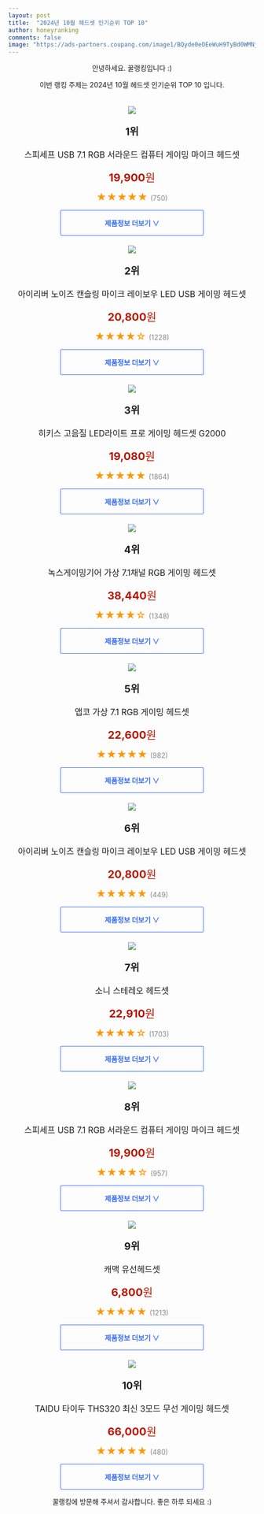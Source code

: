 ```yaml
---
layout: post
title:  "2024년 10월 헤드셋 인기순위 TOP 10"
author: honeyranking
comments: false
image: "https://ads-partners.coupang.com/image1/BQyde0eOEeWuH9TyBd0WMNjBzzQ8D8DlMqFCd9VARqAVPfcH6FPRNMWA3jDrJzNNs2q7mI-5Lz7Z1C9E_DdeSNSwARYsQYWvnl-X5p-FLIO0PKOJwARpMX-ygNc23OExl8NsxSR6N2Jm8t4Lhvl__zdQgaglMZQrYdX1iZKb_VjM6MXY4zHcMrvyl28xgAMSWVpZDEHmPW_pHBnY6thHvFGeEr7TSOc26MKRJB0mqWSlCppSKL8-buW-SOHJmpn0enjSraFotjKw_p_K5jDFU6pZUNHonh1zrNu65sf26IG-pQuD4kveCm4="
---
```

<p style="text-align: center;">안녕하세요. 꿀랭킹입니다 :)</p>
<p style="text-align: center;">이번 랭킹 주제는 2024년 10월 헤드셋 인기순위 TOP 10 입니다.</p><center><img src="https://ads-partners.coupang.com/image1/BQyde0eOEeWuH9TyBd0WMNjBzzQ8D8DlMqFCd9VARqAVPfcH6FPRNMWA3jDrJzNNs2q7mI-5Lz7Z1C9E_DdeSNSwARYsQYWvnl-X5p-FLIO0PKOJwARpMX-ygNc23OExl8NsxSR6N2Jm8t4Lhvl__zdQgaglMZQrYdX1iZKb_VjM6MXY4zHcMrvyl28xgAMSWVpZDEHmPW_pHBnY6thHvFGeEr7TSOc26MKRJB0mqWSlCppSKL8-buW-SOHJmpn0enjSraFotjKw_p_K5jDFU6pZUNHonh1zrNu65sf26IG-pQuD4kveCm4=" style="margin-top:20px" /></center><p style="text-align: center; font-size: 20px"><b>1위</b></p><p style="text-align: center; font-size: 17px">스피세프 USB 7.1 RGB 서라운드 컴퓨터 게이밍 마이크 헤드셋</p><p style="text-align: center;"><span style="color: #b61800; font-size: 22px;"><b>19,900</b>원</span></p><p style="text-align: center;"><span style="color: #ff9600; font-size: 20px;">★★★★★ </span><span style="color: #878787;">(750)</span></p><center><a href="https://link.coupang.com/re/AFFSDP?lptag=AF3899140&subid=honeyrank&pageKey=7930206457&itemId=21810012781&vendorItemId=88861781370&traceid=V0-153-41b79fec005020ae&requestid=20241004210001018096828678&token=31850C%7CGM"><div style="font-size: 14px; display: inline-block; padding: 15px 90px; color: #346aff; border-radius: 2px; border: 1px solid #346aff; cursor: pointer;"><b>제품정보 더보기 &or;</b></div></a></center><center><img src="https://ads-partners.coupang.com/image1/DV8oVbg__WfCBApFDUs9eqOP9PlPHkb_t75T0jfY8-lJKsy2irYr-fGks--2T_xKkhxUqTdi-O-MZ23a2RFbXQ7dp3yvvyxmotJWQpoDG5dC2nJdSEMa6K5kA05OPYvso_ZvTrI2mVNFV-cMdShYq2CToc9juhYACK8w5dhj7MBf5Z2agHGqVdNuKTvEYeqBDQ6oiNb8llXGoVUfKShimiUK3oZzSvqjDNyfnlEKUd1SLQL_af8vw8K4fICeoCq1DTyo4bpBvXF2t50VbxEnWRRZaJSJgv1cIA==" style="margin-top:20px" /></center><p style="text-align: center; font-size: 20px"><b>2위</b></p><p style="text-align: center; font-size: 17px">아이리버 노이즈 캔슬링 마이크 레이보우 LED USB 게이밍 헤드셋</p><p style="text-align: center;"><span style="color: #b61800; font-size: 22px;"><b>20,800</b>원</span></p><p style="text-align: center;"><span style="color: #ff9600; font-size: 20px;">★★★★☆ </span><span style="color: #878787;">(1228)</span></p><center><a href="https://link.coupang.com/re/AFFSDP?lptag=AF3899140&subid=honeyrank&pageKey=7748812277&itemId=20866598422&vendorItemId=87933945990&traceid=V0-153-e5bf300db1ab6df8&requestid=20241004210001018096828678&token=31850C%7CGM"><div style="font-size: 14px; display: inline-block; padding: 15px 90px; color: #346aff; border-radius: 2px; border: 1px solid #346aff; cursor: pointer;"><b>제품정보 더보기 &or;</b></div></a></center><center><img src="https://ads-partners.coupang.com/image1/Zko8agTSNUQSFbS5Zj8cKCbe7-Sdu_B0qk0eQXPjOQVtKV0lxEOtmMW_AnCm1nvB3-3jO72u9k6sb5Jysc7jdiGQYSbNjm_pF4_PmEyj1mqqxaZLJPIXse8jYPF7RXS7lO4UKyFiU8lbJ1wj6k_Sm-Su185Z64VocIRIeY0hy2fLdM6VDjn9-3kKOGloBnvDvAdCOki1epDpYvqjAn-_9Mi-6LNWOPPT26D6MQGsZgW3XAhlD64Oo4Z8HX7zynaKQs8Tu6onk9zAjmmLyvExPm_rgkHCqHL58w==" style="margin-top:20px" /></center><p style="text-align: center; font-size: 20px"><b>3위</b></p><p style="text-align: center; font-size: 17px">히키스 고음질 LED라이트 프로 게이밍 헤드셋  G2000</p><p style="text-align: center;"><span style="color: #b61800; font-size: 22px;"><b>19,080</b>원</span></p><p style="text-align: center;"><span style="color: #ff9600; font-size: 20px;">★★★★★ </span><span style="color: #878787;">(1864)</span></p><center><a href="https://link.coupang.com/re/AFFSDP?lptag=AF3899140&subid=honeyrank&pageKey=6269089930&itemId=12810504438&vendorItemId=4637933935&traceid=V0-153-98bce53b0a73c09a&requestid=20241004210001018096828678&token=31850C%7CGM"><div style="font-size: 14px; display: inline-block; padding: 15px 90px; color: #346aff; border-radius: 2px; border: 1px solid #346aff; cursor: pointer;"><b>제품정보 더보기 &or;</b></div></a></center><center><img src="https://ads-partners.coupang.com/image1/qM1GEDw3ny8-BrvuqGRobnj5hxhi80ZNX_lghVlisTpll6uaDrByAdZSm6p9MUuJZCqiiQCyu1xayG5LYL7iKFPJpsAXWl6j5BOhbxpQF25ZKz5L0y1phcRMJ7Sk5GL2VVTrCGtBZn2gnR9c80IdbY52qO-9c01z9RriXhtya_99-q9M7wH1chgx9B5W6_GCyHiWSUQ01sWZSqtPmLdcQWzzX8p5252T--oC3JUWvpxWzbP458A3SB9KOm2KTMAu6ZrCWTUKmR4a-zA-R4aUOrrWY1bs7noV7RX2CCw1Rwv1KppwKAeKBIj3qw==" style="margin-top:20px" /></center><p style="text-align: center; font-size: 20px"><b>4위</b></p><p style="text-align: center; font-size: 17px">녹스게이밍기어 가상 7.1채널 RGB 게이밍 헤드셋</p><p style="text-align: center;"><span style="color: #b61800; font-size: 22px;"><b>38,440</b>원</span></p><p style="text-align: center;"><span style="color: #ff9600; font-size: 20px;">★★★★☆ </span><span style="color: #878787;">(1348)</span></p><center><a href="https://link.coupang.com/re/AFFSDP?lptag=AF3899140&subid=honeyrank&pageKey=6869656920&itemId=16429423508&vendorItemId=83612742403&traceid=V0-153-df79ab3d473597a2&requestid=20241004210001018096828678&token=31850C%7CGM"><div style="font-size: 14px; display: inline-block; padding: 15px 90px; color: #346aff; border-radius: 2px; border: 1px solid #346aff; cursor: pointer;"><b>제품정보 더보기 &or;</b></div></a></center><center><img src="https://ads-partners.coupang.com/image1/0ookcudUe72sGAz50naR6z4IIxiCYAxECjOhxY_o8drd7qk8EGgD4wA8vKdC189a285CKbYSfH2izTVjGSxFcnOViQcL0eYZ6Y4nvIqkLkpZx7Eg0ipFQL3zVjK_74A1PfChGZnxhv-d4BDWN7wVvCKX1JU5oM0-Ji-p7IN_c7mvmq0vCycrubFwinVIcCQh2t_rywKvC68dApz040ZE5evT9YlftgV5Rxz1kfikeVKwzUpAm7ukwtsPi61ndlDBoJgFMe5MYvu_7fvyncuBadnaEAf7KQnhr0eZ" style="margin-top:20px" /></center><p style="text-align: center; font-size: 20px"><b>5위</b></p><p style="text-align: center; font-size: 17px">앱코 가상 7.1 RGB 게이밍 헤드셋</p><p style="text-align: center;"><span style="color: #b61800; font-size: 22px;"><b>22,600</b>원</span></p><p style="text-align: center;"><span style="color: #ff9600; font-size: 20px;">★★★★★ </span><span style="color: #878787;">(982)</span></p><center><a href="https://link.coupang.com/re/AFFSDP?lptag=AF3899140&subid=honeyrank&pageKey=5836464945&itemId=10115743959&vendorItemId=77398531172&traceid=V0-153-da77d39433c52eab&requestid=20241004210001018096828678&token=31850C%7CGM"><div style="font-size: 14px; display: inline-block; padding: 15px 90px; color: #346aff; border-radius: 2px; border: 1px solid #346aff; cursor: pointer;"><b>제품정보 더보기 &or;</b></div></a></center><center><img src="https://ads-partners.coupang.com/image1/56t5BT9BstgVlCWp51uPP70apyEMT-56EBJBWAH2ani7Y8URcQLPa2uNnitfTjQlh3uGvJ0bBr_RLpe4CNXfamOkOH7CuZKjAm3r0WRx1fdG3lbhCsfyiILpWVV_xK9lHF8cyg1etp0VVMgJgGxPAAWTvTOuI7L5uHcT0HkMH4rIT5Xzssc68fH9ecqQrganrgjDMiZ80nqK043ibpik2HU1Mt37m_iat7IvP4iMAXy6IL3dDd0gMcXzIboh0f52M3kG1hXa-ZwWfJIrLy_4_OYhyW9xBMUz3A==" style="margin-top:20px" /></center><p style="text-align: center; font-size: 20px"><b>6위</b></p><p style="text-align: center; font-size: 17px">아이리버 노이즈 캔슬링 마이크 레이보우 LED USB 게이밍 헤드셋</p><p style="text-align: center;"><span style="color: #b61800; font-size: 22px;"><b>20,800</b>원</span></p><p style="text-align: center;"><span style="color: #ff9600; font-size: 20px;">★★★★★ </span><span style="color: #878787;">(449)</span></p><center><a href="https://link.coupang.com/re/AFFSDP?lptag=AF3899140&subid=honeyrank&pageKey=7748812277&itemId=20866598423&vendorItemId=87933945997&traceid=V0-153-e5bf300db1ab6df8&requestid=20241004210001018096828678&token=31850C%7CGM"><div style="font-size: 14px; display: inline-block; padding: 15px 90px; color: #346aff; border-radius: 2px; border: 1px solid #346aff; cursor: pointer;"><b>제품정보 더보기 &or;</b></div></a></center><center><img src="https://ads-partners.coupang.com/image1/h33vMs1ULA6O5rPEh_fjsSlbGnJVlLjFBhLEh9vJJfFnZBzMbp1Or1499T7uU8VJP3qbV1oLIJuaejwYMg6XlRKKA3oPLKa-6edA4QT-lAEmL6nLDzuymirW6X51QXpHararY1abijqDSj68i3yvdgpS0rTBlqGhNV97GZj6AXgiVo399XAf6-e9zu6N0DS9YFlu5EJOELZQ3af6I39g5eGIivduKfO5fTUawG0aPHZ7plvmrMv9ASZcs6CVI0b_cRjCxGkduFlQy3nPqK2hcLebURzJEjSOYtYvsnjOdb5XwO13lWE6pjYa0A==" style="margin-top:20px" /></center><p style="text-align: center; font-size: 20px"><b>7위</b></p><p style="text-align: center; font-size: 17px">소니 스테레오 헤드셋</p><p style="text-align: center;"><span style="color: #b61800; font-size: 22px;"><b>22,910</b>원</span></p><p style="text-align: center;"><span style="color: #ff9600; font-size: 20px;">★★★★☆ </span><span style="color: #878787;">(1703)</span></p><center><a href="https://link.coupang.com/re/AFFSDP?lptag=AF3899140&subid=honeyrank&pageKey=66711075&itemId=224001844&vendorItemId=3544149381&traceid=V0-153-ee5638a69c53ca6d&requestid=20241004210001018096828678&token=31850C%7CGM"><div style="font-size: 14px; display: inline-block; padding: 15px 90px; color: #346aff; border-radius: 2px; border: 1px solid #346aff; cursor: pointer;"><b>제품정보 더보기 &or;</b></div></a></center><center><img src="https://ads-partners.coupang.com/image1/F-t9MZLb85Qxc6QmF9l-8rbCUYkXI-_ihCo-bZcSbNcWWCwS4zOEqmTM7piJhNMND2FAuxF7DiHLj_W1aiYjQm60luAlC1CuoY6qtJq87XrGBkNyvuNekI3i5EDkJiKBjPWaSJbl7bXKoJWgrI9doUXvVkTJKNf6SsY6Dn2tlYMlXoQBPPc49suZi797dGSLCi3MHAzy-BMuA3LALYpd5iSbtj1m_QxB8ACIvdm4IBK3-RQ8mMZYEEeBv9uvhTPmAhBITpV3-mYry4GTRlHp0QfJu5yEV4i66ubO8sIloK694IAO2fpuctP6" style="margin-top:20px" /></center><p style="text-align: center; font-size: 20px"><b>8위</b></p><p style="text-align: center; font-size: 17px">스피세프 USB 7.1 RGB 서라운드 컴퓨터 게이밍 마이크 헤드셋</p><p style="text-align: center;"><span style="color: #b61800; font-size: 22px;"><b>19,900</b>원</span></p><p style="text-align: center;"><span style="color: #ff9600; font-size: 20px;">★★★★☆ </span><span style="color: #878787;">(957)</span></p><center><a href="https://link.coupang.com/re/AFFSDP?lptag=AF3899140&subid=honeyrank&pageKey=7930206457&itemId=21810012780&vendorItemId=88861781357&traceid=V0-153-41b79fec005020ae&requestid=20241004210001018096828678&token=31850C%7CGM"><div style="font-size: 14px; display: inline-block; padding: 15px 90px; color: #346aff; border-radius: 2px; border: 1px solid #346aff; cursor: pointer;"><b>제품정보 더보기 &or;</b></div></a></center><center><img src="https://ads-partners.coupang.com/image1/pD38nEelWr3C1Oy_pJBKMioML1Ys8lEuPo5suH2of7wu-_xqjjwNSVZXTwXTTn7Demnan-6xMViQ7budbqGIfBkyysVe6rUcW8YHWIWIBfVU0v0-OObgY2dYmlwukPUks_7vQ4dFZ4f0q_3Eyf5qSm9Ybk9KA4hv3OpILIRydAT9EwQ0bQiKaGVH98bGgMxl37m1g0CfCYnuv_WddzK71c15nQ8kRJkN-JZWFA2xibPXIy9O_t18HnL-4ytUm3sGuIxFqWoSL8B6fVdu1Qw1I1v-fg==" style="margin-top:20px" /></center><p style="text-align: center; font-size: 20px"><b>9위</b></p><p style="text-align: center; font-size: 17px">캐맥 유선헤드셋</p><p style="text-align: center;"><span style="color: #b61800; font-size: 22px;"><b>6,800</b>원</span></p><p style="text-align: center;"><span style="color: #ff9600; font-size: 20px;">★★★★★ </span><span style="color: #878787;">(1213)</span></p><center><a href="https://link.coupang.com/re/AFFSDP?lptag=AF3899140&subid=honeyrank&pageKey=4899101006&itemId=6390131646&vendorItemId=73685119141&traceid=V0-153-1100871cbfb2efcd&requestid=20241004210001018096828678&token=31850C%7CGM"><div style="font-size: 14px; display: inline-block; padding: 15px 90px; color: #346aff; border-radius: 2px; border: 1px solid #346aff; cursor: pointer;"><b>제품정보 더보기 &or;</b></div></a></center><center><img src="https://ads-partners.coupang.com/image1/3ItVraLeCbBV5cGd3IBZp4PDOjC7dyXB_1DcMwsMBLj_4n2KoDYw8cFyROWdreF4InyBByyYepT7Nvc3ub9QH-G4Q_-yPYiZBcf1y9lvDtxyCIptUwmJH7mn0uoTYhxBumYjBIoWRRg9S_Fou4z_8V6lnRrcrjqcQRIrPN6F92EJl_6_PUTpFuu6tVCGBCmJW7kAfy_qSAKSfggcwykVv0ExSUPzFOsgkF2OcnytfwMdnj6l2oiHzDITJfG12mqE2hlIaIG477eKn_Hlii_tkLvEvGIRxSmcoyjBjs78RzN1nyB2Bulq7g8=" style="margin-top:20px" /></center><p style="text-align: center; font-size: 20px"><b>10위</b></p><p style="text-align: center; font-size: 17px">TAIDU 타이두 THS320 최신 3모드 무선 게이밍 헤드셋</p><p style="text-align: center;"><span style="color: #b61800; font-size: 22px;"><b>66,000</b>원</span></p><p style="text-align: center;"><span style="color: #ff9600; font-size: 20px;">★★★★★ </span><span style="color: #878787;">(480)</span></p><center><a href="https://link.coupang.com/re/AFFSDP?lptag=AF3899140&subid=honeyrank&pageKey=7060217419&itemId=17503578693&vendorItemId=85715758904&traceid=V0-153-a3711dc2cc9ef86b&requestid=20241004210001018096828678&token=31850C%7CGM"><div style="font-size: 14px; display: inline-block; padding: 15px 90px; color: #346aff; border-radius: 2px; border: 1px solid #346aff; cursor: pointer;"><b>제품정보 더보기 &or;</b></div></a></center><p style="text-align: center;">꿀랭킹에 방문해 주셔서 감사합니다. 좋은 하루 되세요 :)</p>